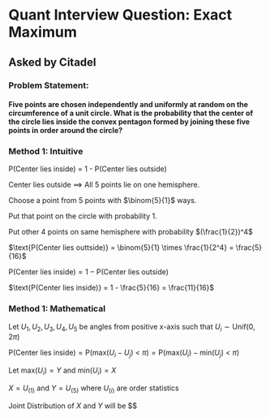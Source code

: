 # Quant Interview Question: Exact Maximum

## Asked by Citadel

### Problem Statement:

#### Five points are chosen independently and uniformly at random on the circumference of a unit circle. What is the probability that the center of the circle lies inside the convex pentagon formed by joining these five points in order around the circle?

### Method 1: Intuitive

$\text{P(Center lies inside) = 1 - P(Center lies outside)}$

Center lies outside $\implies$ All 5 points lie on one hemisphere.

Choose a point from 5 points with $\binom{5}{1}$ ways.

Put that point on the circle with probability 1.

Put other 4 points on same hemisphere with probability $(\frac{1}{2})^4$

$\text{P(Center lies outtside)} = \binom{5}{1} \times \frac{1}{2^4} = \frac{5}{16}$

$\text{P(Center lies inside)} = 1 - \text{P(Center lies outside)}$

$\text{P(Center lies inside)} = 1 - \frac{5}{16} = \frac{11}{16}$


### Method 1: Mathematical

$\text{Let } U_1, U_2, U_3, U_4, U_5 \text{ be angles from positive x-axis such that } U_i \sim\text{Unif(}0,2\pi\text{)}$

$\text{P(Center lies inside)} = \text{P(max(}U_i - U_j\text{) < }\pi\text{)} = \text{P(max(}U_i\text{)} - \text{min(}U_j\text{) < }\pi\text{)}$

$\text{Let max(}U_i\text{)} = Y \text{ and min(}U_i\text{)} = X$

$X = U_{(1)}$ and $Y = U_{(5)}$ where $U_{(i)}$ are order statistics

Joint Distribution of $X$ and $Y$ will be $$
